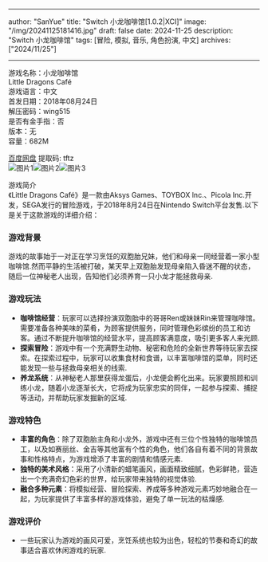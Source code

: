 
---
author: "SanYue"
title: "Switch 小龙咖啡馆[1.0.2|XCI]"
image: "/img/20241125181416.jpg"
draft: false
date: 2024-11-25
description: "Switch 小龙咖啡馆"
tags: [冒险, 模拟, 音乐, 角色扮演, 中文]
archives: ["2024/11/25"]

---

游戏名称：小龙咖啡馆   
Little Dragons Café    
游戏语言：中文  
首发日期：2018年08月24日  
解压密码：wing515  
是否有金手指：否  
版本：无   
容量：682M

[百度网盘](https://pan.baidu.com/s/1EVhgLd8kjQ6vC4b5QdGpkQ) 提取码: tftz  
![图片1](/img/19c774.jpg)![图片2](/img/762ac5.jpg)![图片3](/img/992aff.jpg)  

游戏简介  
《Little Dragons Café》是一款由Aksys Games、TOYBOX lnc.、Picola Inc.开发，SEGA发行的冒险游戏，于2018年8月24日在Nintendo Switch平台发售.以下是关于这款游戏的详细介绍：

### 游戏背景
游戏的故事始于一对正在学习烹饪的双胞胎兄妹，他们和母亲一同经营着一家小型咖啡馆.然而平静的生活被打破，某天早上双胞胎发现母亲陷入昏迷不醒的状态，随后一位神秘老人出现，告知他们必须养育一只小龙才能拯救母亲.

### 游戏玩法
- **咖啡馆经营**：玩家可以选择扮演双胞胎中的哥哥Ren或妹妹Rin来管理咖啡馆。需要准备各种美味的菜肴，为顾客提供服务，同时管理色彩缤纷的员工和访客。通过不断提升咖啡馆的经营水平，提高顾客满意度，吸引更多客人来光顾.
- **探索冒险**：游戏中有一个充满野生动物、秘密和危险的全新世界等待玩家去探索。在探索过程中，玩家可以收集食材和食谱，以丰富咖啡馆的菜单，同时还能发现一些与拯救母亲相关的线索.
- **养龙系统**：从神秘老人那里获得龙蛋后，小龙便会孵化出来。玩家要照顾和训练小龙，随着小龙逐渐长大，它将成为玩家忠实的同伴，一起参与探索、捕捉等活动，并帮助玩家发掘新的区域.

### 游戏特色
- **丰富的角色**：除了双胞胎主角和小龙外，游戏中还有三位个性独特的咖啡馆员工，以及如赛丽丝、金吉等其他富有个性的角色，他们各自有着不同的背景故事和性格特点，为游戏增添了丰富的剧情和情感元素.
- **独特的美术风格**：采用了小清新的蜡笔画风，画面精致细腻，色彩鲜艳，营造出一个充满奇幻色彩的世界，给玩家带来独特的视觉体验.
- **融合多种元素**：将模拟经营、冒险探索、养成等多种游戏元素巧妙地融合在一起，为玩家提供了丰富多样的游戏体验，避免了单一玩法的枯燥感.

### 游戏评价
- 一些玩家认为游戏的画风可爱，烹饪系统也较为出色，轻松的节奏和奇幻的故事适合喜欢休闲游戏的玩家.
 
